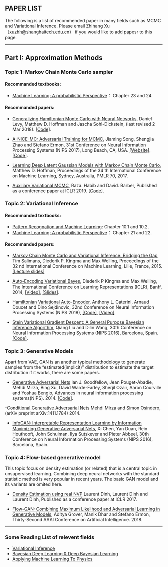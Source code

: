 ## PAPER LIST

The following is a list of recommended paper in many fields such as MCMC and Variational Inference.
Please email Zhihang Xu （xuzhh@shanghaitech.edu.cn） if you would like to add papesr to this page.

---
## Part I:  Approximation Methods

### Topic 1: Markov Chain Monte Carlo sampler

#### Recommanded textbooks: 
- [Machine Learning: A probabilistic Perspective](https://doc.lagout.org/science/Artificial%20Intelligence/Machine%20learning/Machine%20Learning_%20A%20Probabilistic%20Perspective%20%5BMurphy%202012-08-24%5D.pdf)： Chapter 23 and 24.

#### Recommanded papers: 
- [Generalizing Hamiltonian Monte Carlo with Neural Networks](https://arxiv.org/abs/1711.09268),
 Daniel Levy, Matthew D. Hoffman and Jascha Sohl-Dickstein, (last revised 2 Mar 2018).
 [[Code]](https://github.com/brain-research/l2hmc).

- [A-NICE-MC: Adversarial Training for MCMC](https://arxiv.org/abs/1706.07561),
Jiaming Song, Shengjia Zhao and Stefano Ermon,
31st Conference on Neural Information Processing Systems (NIPS 2017), Long Beach, CA, USA.
[[Website]](https://ermongroup.github.io/blog/a-nice-mc/).
[[Code]](https://github.com/ermongroup/a-nice-mc).


- [Learning Deep Latent Gaussian Models with Markov Chain Monte Carlo](https://pdfs.semanticscholar.org/353a/6ac63ba0f30f7627cb01e4ba214acf3a256c.pdf),
Matthew D. Hoffman,
Proceedings of the 34 th International Conference on Machine
Learning, Sydney, Australia, PMLR 70, 2017.

- [Auxiliary Variational MCMC](https://openreview.net/pdf?id=r1NJqsRctX),
Raza. Habib and David. Barber,
Published as a conference paper at ICLR 2019.
[[Code]](https://github.com/AVMCMC/AuxiliaryVariationalMCMC).

### Topic 2: Variational Inference

#### Recommanded textbooks: 
- [Pattern Recognation and Machine Learning](http://users.isr.ist.utl.pt/~wurmd/Livros/school/Bishop%20-%20Pattern%20Recognition%20And%20Machine%20Learning%20-%20Springer%20%202006.pdf): Chapter 10.1 and 10.2.
- [Machine Learning: A probabilistic Perspective](https://doc.lagout.org/science/Artificial%20Intelligence/Machine%20learning/Machine%20Learning_%20A%20Probabilistic%20Perspective%20%5BMurphy%202012-08-24%5D.pdf)： Chapter 21 and 22.

#### Recommanded papers: 
- [Markov Chain Monte Carlo and Variational Inference:
Bridging the Gap](http://proceedings.mlr.press/v37/salimans15.pdf),
Tim Salimans, Diederik P. Kingma and Max Welling,
Proceedings of the 32 nd International Conference on Machine
Learning, Lille, France, 2015.
[[Lecture slides]](http://videolectures.net/site/normal_dl/tag=1005141/icml2015_salimans_variational_inference_01.pdf)

- [Auto-Encoding Variational Bayes](https://arxiv.org/abs/1312.6114),
Diederik P Kingma and Max Welling,
The International Conference on Learning Representations (ICLR), Banff, 2014,
[[Video]](https://www.youtube.com/watch?v=rjZL7aguLAs),
[[Slides]](https://www.slideshare.net/mehdidc/auto-encodingvariationalbayes-54478304).

- [Hamiltonian Variational Auto-Encoder](https://arxiv.org/abs/1805.11328),
Anthony L. Caterini, Arnaud Doucet and Dino Sejdinovic,
32nd Conference on Neural Information Processing Systems (NIPS 2018),
[[Code]](https://github.com/anthonycaterini/hvae-nips),
[[Video]](https://www.youtube.com/watch?v=MD1CFKTu9U4).

- [Stein Variational Gradient Descent: A General
Purpose Bayesian Inference Algorithm](https://papers.nips.cc/paper/6338-stein-variational-gradient-descent-a-general-purpose-bayesian-inference-algorithm.pdf),
Qiang Liu and Dilin Wang,
30th Conference on Neural Information Processing Systems (NIPS 2016), Barcelona, Spain.
[[Code]](https://github.com/DartML/Stein-Variational-Gradient-Descent).

### Topic 3: Generative Models 
Apart from VAE, GAN is an another typical methodology to generate samples from the “estimated(implicit)” distribution to estimate the target distribution if it works, there are some papers.

- [Generative Adversarial Nets](https://papers.nips.cc/paper/5423-generative-adversarial-nets)
Ian J. Goodfellow, Jean Pouget-Abadie, Mehdi Mirza, Bing Xu, David Warde-Farley, Sherjil Ozair, Aaron Courville and Yoshua Bengio,
Advances in neural information processing systems(NIPS). 2014.
[[Code]](https://github.com/goodfeli/adversarial).

-[Conditional Generative Adversarial Nets](https://arxiv.org/abs/1411.1784)
Mehdi Mirza and Simon Osindero,
(arXiv preprint arXiv:1411.1784) 2014.

- [InfoGAN: Interpretable Representation Learning by Information Maximizing Generative Adversarial Nets](https://papers.nips.cc/paper/6399-infogan-interpretable-representation-learning-by-information-maximizing-generative-adversarial-nets.pdf),
Xi Chen, Yan Duan, Rein Houthooft, John Schulman, Ilya Sutskever and Pieter Abbeel,
30th Conference on Neural Information Processing Systems (NIPS 2016), Barcelona, Spain.

###  Topic 4:  Flow-based generative model
This topic focus on density estimation (or related) that is a central topic in unsupervised learning. Combining deep neural networks with the standard statistic method is very popular in recent years. The basic GAN model and its variants are omited here.

- [Density Estimation using real NVP](https://arxiv.org/pdf/1605.08803.pdf)
Laurent Dinh, Laurent Dinh and Laurent Dinh,
Published as a conference paper at ICLR 2017.

- [Flow-GAN: Combining Maximum Likelihood and Adversarial Learning in
Generative Models](https://arxiv.org/pdf/1705.08868.pdf),
Aditya Grover, Manik Dhar and Stefano Ermon,
Thirty-Second AAAI Conference on Artificial Intelligence. 2018.





---
### Some Reading List of relevent fields
- [Variational Inference](http://www.statslab.cam.ac.uk/~sp825/vi.html)
- [Bayesian Deep Learning & Deep Bayesian Learning](https://github.com/CW-Huang/BDL-Reading-List/blob/master/index.md)
- [Applying Machine Learning To Physics](https://physicsml.github.io/pages/papers.html)


